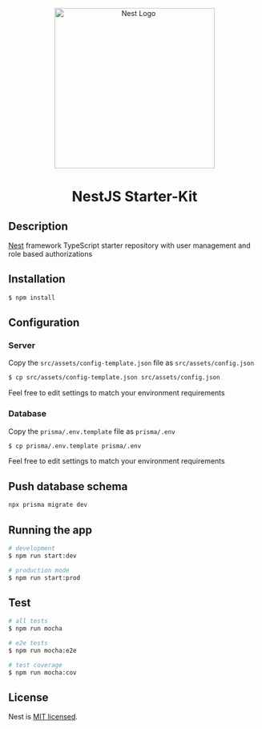 <p align="center">
  <a href="http://nestjs.com/" target="blank"><img src="https://nestjs.com/img/logo_text.svg" width="320" alt="Nest Logo" /></a>
</p>
<h1 align="center">NestJS Starter-Kit</h1>


## Description

[Nest](https://github.com/nestjs/nest) framework TypeScript starter repository with user management and role based authorizations

## Installation

```bash
$ npm install
```

## Configuration
### Server
Copy the `src/assets/config-template.json` file as `src/assets/config.json`
```bash
$ cp src/assets/config-template.json src/assets/config.json
```
Feel free to edit settings to match your environment requirements


### Database

Copy the `prisma/.env.template` file as `prisma/.env`
```bash
$ cp prisma/.env.template prisma/.env
```
Feel free to edit settings to match your environment requirements

## Push database schema

```bash
npx prisma migrate dev
```

## Running the app

```bash
# development
$ npm run start:dev

# production mode
$ npm run start:prod
```

## Test

```bash
# all tests
$ npm run mocha

# e2e tests
$ npm run mocha:e2e

# test coverage
$ npm run mocha:cov
```

## License

Nest is [MIT licensed](LICENSE).
